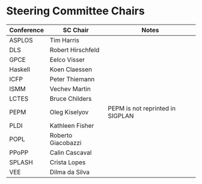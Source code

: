 # Steering Committee Chairs

Conference          |  SC Chair             | Notes
--------------------|-----------------------|-------
ASPLOS              | Tim Harris            |
DLS                 | Robert Hirschfeld     |
GPCE                | Eelco Visser          |
Haskell             | Koen Claessen         |
ICFP                | Peter Thiemann        |
ISMM                | Vechev Martin         |
LCTES               | Bruce Childers        |
PEPM                | Oleg Kiselyov         | PEPM is not reprinted in SIGPLAN
PLDI                | Kathleen Fisher       |
POPL                | Roberto Giacobazzi    |
PPoPP               | Calin Cascaval        |
SPLASH              | Crista Lopes          |
VEE                 | Dilma da Silva        |
